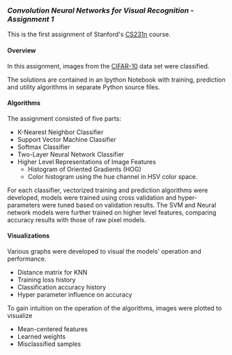 ### <i>Convolution Neural Networks for Visual Recognition - Assignment 1</i>

This is the first assignment of Stanford's [CS231n](http://cs231n.stanford.edu/) course. 

#### Overview
In this assignment, images from the [CIFAR-10](http://www.cs.toronto.edu/~kriz/cifar.html) data set were classified.  

The solutions are contained in an Ipython Notebook with training, prediction and utility algorithms in separate Python source files.

#### Algorithms
The assignment consisted of five parts:
* K-Nearest Neighbor Classifier
* Support Vector Machine Classifier
* Softmax Classifier
* Two-Layer Neural Network Classifier
* Higher Level Representations of Image Features
  - Histogram of Oriented Gradients (HOG)
  - Color histogram using the hue channel in HSV color space.

For each classifier, vectorized training and prediction algorithms were developed, models were trained using cross validation and hyper-parameters were tuned based on validation results. The SVM and Neural network models were further trained on higher level features, comparing accuracy results with those of raw pixel models.  

#### Visualizations
Various graphs were developed to visual the models' operation and performance.  
* Distance matrix for KNN
* Training loss history
* Classification accuracy history
* Hyper parameter influence on accuracy

To gain intuition on the operation of the algorithms, images were plotted to visualize
* Mean-centered features
* Learned weights
* Misclassified samples